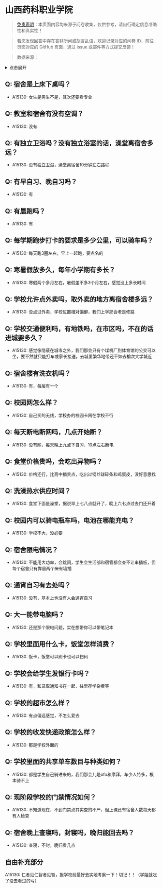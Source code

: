 # 山西药科职业学院

> [免责声明](https://colleges.chat/#_3)：本页面内容均来源于问卷收集，仅供参考，请自行确定信息准确性和真实性！

> 若您发现回答中存在答非所问或胡言乱语，欢迎记录对应的问卷 ID，前往页面对应的 GitHub 页面，通过 issue 或邮件等方式提交反馈！

> 数据来源：

<details><summary>点击展开</summary>
<ul>
<li>A15130: 匿名 (2022 年 07 月)</li>
</ul>
</details>

## Q: 宿舍是上床下桌吗？

- A15130: 女生是男生不是，其次还要看专业

## Q: 教室和宿舍有没有空调？

- A15130: 没有

## Q: 有独立卫浴吗？没有独立浴室的话，澡堂离宿舍多远？

- A15130: 没有独立卫浴，澡堂离宿舍10分钟左右路程

## Q: 有早自习、晚自习吗？

- A15130: 有

## Q: 有晨跑吗？

- A15130: 有

## Q: 每学期跑步打卡的要求是多少公里，可以骑车吗？

- A15130: 每天跑3圈左右，早上一起跑，要点名的

## Q: 寒暑假放多久，每年小学期有多长？

- A15130: 寒假两个多月左右，暑假差不多3个月左右，感觉没上多长时间

## Q: 学校允许点外卖吗，取外卖的地方离宿舍楼多远？

- A15130: 没点过外卖，学校位置相对偏僻，我们上学那会老是修路

## Q: 学校交通便利吗，有地铁吗，在市区吗，不在的话进城要多久？

- A15130: 感觉像隐蔽在城市之外，我们那会只有个煤机厂到体育馆的公交可以坐，要不然就只能打车或家长接送，去城里繁华地带还不如去榆次大学城近

## Q: 宿舍楼有洗衣机吗？

- A15130: 有，每层有一个

## Q: 校园网怎么样？

- A15130: 自己买的无线，学校办的校园卡网在学校不行

## Q: 每天断电断网吗，几点开始断？

- A15130: 没有网，每天晚上九点下自习，10点左右断电

## Q: 食堂价格贵吗，会吃出异物吗？

- A15130: 价格还行，比高中捎贵点，吃出过钢丝球碎条和鸡蛋皮，没好意思找

## Q: 洗澡热水供应时间？

- A15130: 食堂下面是澡堂，据说早上七八点就开了，晚上六七点过去门还开着

## Q: 校园内可以骑电瓶车吗，电池在哪能充电？

- A15130: 学校不大，没必要

## Q: 宿舍限电情况？

- A15130: 不能用大功率，会跳闸，学生会生活部和宿管都会查不让串插板，但每个宿舍只有靠窗两个床有墙插

## Q: 通宵自习有去处吗？

- A15130: 没有，基本上也没有人会通宵自习

## Q: 大一能带电脑吗？

- A15130: 还是那个限电问题，实在想带你可以带笔记本

## Q: 学校里面用什么卡，饭堂怎样消费？

- A15130: 饭卡，饭堂可以刷卡也可以扫码

## Q: 学校会给学生发银行卡吗？

- A15130: 有，和录取通知书在一起，往里存学杂费等

## Q: 学校的超市怎么样？

- A15130: 有点偏远感觉，不怎么爱去

## Q: 学校的收发快递政策怎么样？

- A15130: 那是学校外面的

## Q: 学校里面的共享单车数目与种类如何？

- A15130: 都是学生自己骑进来的，我们那会儿是ofo和摩拜，车少人特多，根本骑不上

## Q: 现阶段学校的门禁情况如何？

- A15130: 不知道现在，不到门禁点其实查的不严，但上课还有宿舍人数每天都有人检查

## Q: 宿舍晚上查寝吗，封寝吗，晚归能回去吗？

- A15130: 查寝，不封，晚归看几点

## 自由补充部分

A15130: 仁者见仁智者见智，报学校前最好去实地考察一下！切记！！（学姐就吃了没去看过的亏）